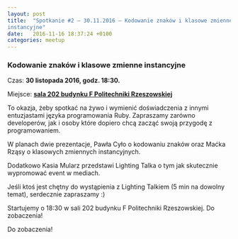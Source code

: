 ```yaml
---
layout: post
title:  "Spotkanie #2 – 30.11.2016 – Kodowanie znaków i klasowe zmienne
instancyjne"
date:   2016-11-16 18:37:24 +0100
categories: meetup
---
```


### Kodowanie znaków i klasowe zmienne instancyjne

Czas: **30 listopada 2016, godz. 18:30.**

Miejsce: **[sala 202 budynku F Politechniki
Rzeszowskiej](https://www.google.pl/maps/place/Marii+Sk%C5%82odowskiej-Curie+8%2F2,+Rzesz%C3%B3w/@50.0260119,21.9828244,19z/data=!3m1!4b1!4m5!3m4!1s0x473cfbafc82e1909:0xc1f8b4e1e7f09929!8m2!3d50.0260119!4d21.9833716)**

To okazja, żeby spotkać na żywo i wymienić doświadczenia z innymi entuzjastami języka programowania Ruby. Zapraszamy zarówno developerów, jak i osoby które dopiero chcą zacząć swoją przygodę z programowaniem.

W planach dwie prezentacje, Pawła Cyło o kodowaniu znaków oraz Maćka Rząsy o klasowych zmiennych instancyjnych.

Dodatkowo Kasia Mularz przedstawi Lighting Talka o tym jak skutecznie wypromować event w mediach.

Jeśli ktoś jest chętny do wystąpienia z Lighting Talkiem (5 min na dowolny temat), serdecznie zapraszamy :)

Startujemy o 18:30 w sali 202 budynku F Politechniki Rzeszowskiej. Do zobaczenia!

Do zobaczenia!
